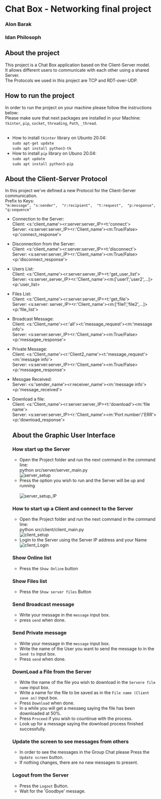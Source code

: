# Chat Box - Networking final project<br>
  ### Alon Barak
  ### Idan Philosoph
  
 ## About the project
 This project is a Chat Box application based on the Client-Server model.<br>
 It allows different users to communicate with each other using a shared Server.<br>
 The Protocols we used in this project are TCP and RDT-over-UDP.<br>
 
 ## How to run the project
 In order to run the project on your machine please follow the instructions below:<br>
 Please make sure that next packages are installed in your Machine:<br>
 `tkinter`, `pip`, `socket`, `threading`, `Path`, `_thread`. <br>
 <br>
 
  - How to install `tkinter` library on Ubunto 20.04:<br>
    `sudo apt-get update` <br>
    `sudo apt install python3-tk` <br>
  - How to install `pip` library on Ubuno 20.04:<br>
    `sudo apt update` <br>
    `sudo apt install python3-pip` <br>

## About the Client-Server Protocol
In this project we've defined a new Protocol for the Client-Server communication.<br>
Prefix to Keys:<br>
` "m:message",
  "s:sender", 
  "r:recipient", 
  "t:request", 
  "p:response",
  "q:sequence" ` <br>

- Connection to the Server:<br>
  Client: <s:'client_name'><r:server:server_IP><t:'connect'> <br>
  Server: <s:server:server_IP><r:'Client_name'><m:True/False><p:'connect_response'> <br>
- Disconnection from the Server:<br>
  Client: <s:'client_name'><r:server:server_IP><t:'disconnect'> <br>
  Server: <s:server:server_IP><r:'Client_name'><m:True/False><p:'disconnect_response'> <br>
- Users List:<br>
  Client: <s:'Client_name'><r:server:server_IP><t:'get_user_list'> <br>
  Server: <s:server_server_IP><r:'Client_name'><m:['user1','user2',...]><p:'user_list> <br>
- Files List:<br>
  Client: <s:'Client_name'><r:server:server_IP><t:'get_file'> <br>
  Server: <s:server: server_IP><r:'Client_name'><m:['file1','file2',...]><p:'file_list'> <br>
- Broadcast Message:<br>
  Client: <s:'Client_name'><r:'all'><t:'message_request'><m:'message info'> <br>
  Server: <s:server:server_IP><r:'Client_name'><m:True/False><p:'messagee_response'> <br>
- Private Message:<br>
  Client: <s:'Client_name'><r:'Client2_name'><t:'message_request'><m:'message info'> <br>
  Server: <s:server:server_IP><r:'Client_name'><m:True/False><p:'messagee_response'> <br>
- Messgae Received:<br>
  Server: <s:'sender_name'><r:receiver_name'><m:'message info'><p:'message_received'> <br>
- Download a file:<br>
  Client: <s:'Client_name'><r:server:server_IP><t:'download'><m:'file name'> <br>
  Server: <s:server:server_IP><r:'Client_name'><m:'Port number'/'ERR'><p:'download_response'> <br>
  
  
  ## About the Graphic User Interface
  
  ### How start up the Server
     - Open the Project folder and run the next command in the command line:<br>
       python src/server/server_main.py<br>
       ![server_setup](https://user-images.githubusercontent.com/79144622/156465385-4fb45009-2c0b-4bd7-b889-9a70edacf09f.png)<br>
     - Press the option you wish to run and the Server will be up and running<br>  
       ![server_setup_IP](https://user-images.githubusercontent.com/79144622/156465410-b7db942b-c5df-42df-a89c-11e1c3c9298e.png)<br>
       
  ### How to start up a Client and connect to the Server
     - Open the Project folder and run the next command in the command line:<br>
       python src/client/client_main.py <br>
       ![client_setup](https://user-images.githubusercontent.com/79144622/156465133-88357725-72ca-4b74-b499-f68c0562b82e.png) <br>
     - Login to the Server using the Server IP address and your Name <br>
       ![client_Login](https://user-images.githubusercontent.com/79144622/156465672-9e980151-4e5f-4647-8ffa-07ca5b3a43e0.png) <br>
  
  ### Show Online list
     - Press the `Show Online` button <br>
  ### Show Files list 
     - Press the `Show server files` Button <br>
  ### Send Broadcast message
     - Write your message in the `message` input box.<br>
     -  press `send` when done. <br>
  ### Send Private message
     - Write your message in the `message` input box.<br>
     - Write the name of the User you want to send the message to in the `Send to` input box. <br>
     - Press `send` when done. <br>
  ### DownLoad a File from the Server
     - Write the name of the file you wish to download in the `Servere file name` input box. <br>
     - Write a name for the file to be saved as in the `File name (Client save as)` input box. <br>
     - Press `Download` when done. <br>
     - In a while you will get a messaeg saying the file has been downloaded at 50%.<br>
     - Press `Proceed` if you wish to countinue with the process. <br>
     - Look up for a message saying the download process finished successfully. <br> 
  ### Update the screen to see messages from others
     - In order to see the messages in the Group Chat please Press the `Update screen` button. <br>
     - If nothing changes, there are no new messages to present. <br>
  ### Logout from the Server
     - Press the `Logout` Button. <br>
     - Wait for the 'Goodbye' message. <br>
       

        
